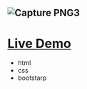 ![Capture PNG3](https://user-images.githubusercontent.com/110729543/227564718-3e498b56-b3f2-43e8-bbad-b67b92374315.PNG)
--- 

# [Live Demo]( https://gihadnagy.github.io/personal-website-Projects-Front-html-css-bootstarp/)
- html
- css
- bootstarp
